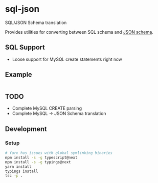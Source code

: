 # sql-json
SQL/JSON Schema translation

Provides utilities for converting between SQL schema and [JSON schema](http://json-schema.org/).

## SQL Support
* Loose support for MySQL create statements right now

## Example
```bash
```

## TODO
* Complete MySQL CREATE parsing
* Complete MySQL -> JSON Schema translation

## Development
### Setup
```bash
# Yarn has issues with global symlinking binaries
npm install -s -g typescript@next
npm install -s -g typings@next
yarn install
typings install
tsc -p .
```